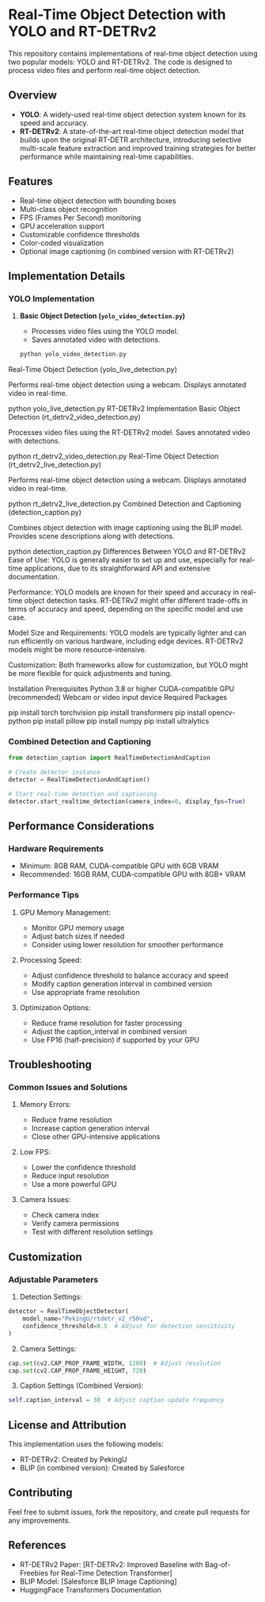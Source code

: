 # Real-Time Object Detection with YOLO and RT-DETRv2

This repository contains implementations of real-time object detection using two popular models: YOLO and RT-DETRv2. The code is designed to process video files and perform real-time object detection.

## Overview

- **YOLO**: A widely-used real-time object detection system known for its speed and accuracy.
- **RT-DETRv2**: A state-of-the-art real-time object detection model that builds upon the original RT-DETR architecture, introducing selective multi-scale feature extraction and improved training strategies for better performance while maintaining real-time capabilities.

## Features

- Real-time object detection with bounding boxes
- Multi-class object recognition
- FPS (Frames Per Second) monitoring
- GPU acceleration support
- Customizable confidence thresholds
- Color-coded visualization
- Optional image captioning (in combined version with RT-DETRv2)

## Implementation Details

### YOLO Implementation

1. **Basic Object Detection (`yolo_video_detection.py`)**
   - Processes video files using the YOLO model.
   - Saves annotated video with detections.

   ```bash
   python yolo_video_detection.py
Real-Time Object Detection (yolo_live_detection.py)

Performs real-time object detection using a webcam.
Displays annotated video in real-time.

python yolo_live_detection.py
RT-DETRv2 Implementation
Basic Object Detection (rt_detrv2_video_detection.py)

Processes video files using the RT-DETRv2 model.
Saves annotated video with detections.

python rt_detrv2_video_detection.py
Real-Time Object Detection (rt_detrv2_live_detection.py)

Performs real-time object detection using a webcam.
Displays annotated video in real-time.

python rt_detrv2_live_detection.py
Combined Detection and Captioning (detection_caption.py)

Combines object detection with image captioning using the BLIP model.
Provides scene descriptions along with detections.

python detection_caption.py
Differences Between YOLO and RT-DETRv2
Ease of Use: YOLO is generally easier to set up and use, especially for real-time applications, due to its straightforward API and extensive documentation.

Performance: YOLO models are known for their speed and accuracy in real-time object detection tasks. RT-DETRv2 might offer different trade-offs in terms of accuracy and speed, depending on the specific model and use case.

Model Size and Requirements: YOLO models are typically lighter and can run efficiently on various hardware, including edge devices. RT-DETRv2 models might be more resource-intensive.

Customization: Both frameworks allow for customization, but YOLO might be more flexible for quick adjustments and tuning.

Installation
Prerequisites
Python 3.8 or higher
CUDA-compatible GPU (recommended)
Webcam or video input device
Required Packages

pip install torch torchvision
pip install transformers
pip install opencv-python
pip install pillow
pip install numpy
pip install ultralytics

### Combined Detection and Captioning

```python
from detection_caption import RealTimeDetectionAndCaption

# Create detector instance
detector = RealTimeDetectionAndCaption()

# Start real-time detection and captioning
detector.start_realtime_detection(camera_index=0, display_fps=True)
```

## Performance Considerations

### Hardware Requirements

- Minimum: 8GB RAM, CUDA-compatible GPU with 6GB VRAM
- Recommended: 16GB RAM, CUDA-compatible GPU with 8GB+ VRAM

### Performance Tips

1. GPU Memory Management:
   - Monitor GPU memory usage
   - Adjust batch sizes if needed
   - Consider using lower resolution for smoother performance

2. Processing Speed:
   - Adjust confidence threshold to balance accuracy and speed
   - Modify caption generation interval in combined version
   - Use appropriate frame resolution

3. Optimization Options:
   - Reduce frame resolution for faster processing
   - Adjust the caption_interval in combined version
   - Use FP16 (half-precision) if supported by your GPU

## Troubleshooting

### Common Issues and Solutions

1. Memory Errors:
   - Reduce frame resolution
   - Increase caption generation interval
   - Close other GPU-intensive applications

2. Low FPS:
   - Lower the confidence threshold
   - Reduce input resolution
   - Use a more powerful GPU

3. Camera Issues:
   - Check camera index
   - Verify camera permissions
   - Test with different resolution settings

## Customization

### Adjustable Parameters

1. Detection Settings:
```python
detector = RealTimeObjectDetector(
    model_name="PekingU/rtdetr_v2_r50vd",
    confidence_threshold=0.5  # Adjust for detection sensitivity
)
```

2. Camera Settings:
```python
cap.set(cv2.CAP_PROP_FRAME_WIDTH, 1280)  # Adjust resolution
cap.set(cv2.CAP_PROP_FRAME_HEIGHT, 720)
```

3. Caption Settings (Combined Version):
```python
self.caption_interval = 30  # Adjust caption update frequency
```

## License and Attribution

This implementation uses the following models:
- RT-DETRv2: Created by PekingU
- BLIP (in combined version): Created by Salesforce

## Contributing

Feel free to submit issues, fork the repository, and create pull requests for any improvements.

## References

- RT-DETRv2 Paper: [RT-DETRv2: Improved Baseline with Bag-of-Freebies for Real-Time Detection Transformer]
- BLIP Model: [Salesforce BLIP Image Captioning]
- HuggingFace Transformers Documentation
